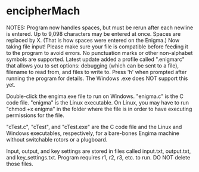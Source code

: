 # encipherMach
NOTES: 
Program now handles spaces, but must be rerun after each newline is entered. Up to 9,098 characters may be entered at once. Spaces  are replaced by X. (That is how spaces were entered on the Enigma.) 
Now taking file input! Please make sure your file is compatible before feeding it to the program to avoid errors. No punctuation marks or other non-alphabet symbols are supported. 
Latest update added a profile called ".enigmarc" that allows you to set options: debugging (which can be sent to a file), filename to read from, and files to write to. Press 'h' when prompted after running the program for details. The Windows .exe does NOT support this yet. 

Double-click the engima.exe file to run on Windows. "enigma.c" is the C code file. "enigma" is the Linux executable. On Linux, you may have to run "chmod +x enigma" in the folder where the file is in order to have executing permissions for the file. 

"cTest.c", "cTest", and "cTest.exe" are the C code file and the Linux and Windows executables, respectively, for a bare-bones Engima machine without switchable rotors or a plugboard. 

Input, output, and key settings are stored in files called input.txt, output.txt, and key_settings.txt. 
Program requires r1, r2, r3, etc. to run. DO NOT delete those files. 


